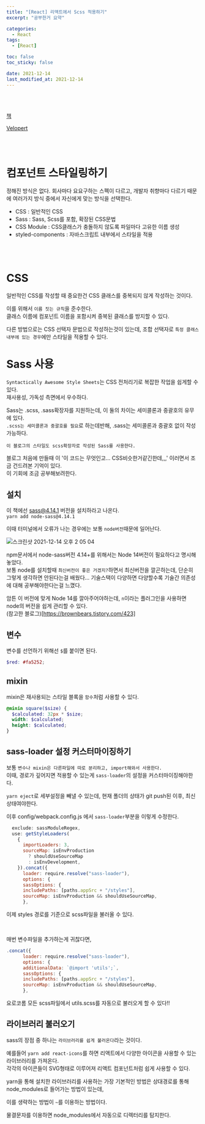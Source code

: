 ```yaml
---
title: "[React] 리액트에서 Scss 적용하기"
excerpt: "공부한거 요약"

categories:
  - React
tags:
  - [React]

toc: false
toc_sticky: false

date: 2021-12-14
last_modified_at: 2021-12-14
---
```


<br><br>

[책](https://www.coupang.com/vp/products/120472093?itemId=358581223&vendorItemId=5273684398&src=1042503&spec=10304984&addtag=400&ctag=120472093&lptag=10304984I358581223&itime=20211207005638&pageType=PRODUCT&pageValue=120472093&wPcid=16343068305263469638211&wRef=&wTime=20211207005638&redirect=landing&gclid=CjwKCAiAhreNBhAYEiwAFGGKPGAzme2bZkOOwvE8flNvEgVNhXAC5GbGlmYy7vRM86Zn4ksRcB88IhoCojYQAvD_BwE&campaignid=12654708954&adgroupid=123881097567&isAddedCart=)

[Velopert](https://velopert.com/)

<br><br>

# 컴포넌트 스타일링하기

정해진 방식은 없다. 회사마다 요요구하는 스펙이 다르고, 개발자 취향마다 다르기 때문에 여러가지 방식 중에서 자신에게 맞는 방식을 선택한다.

- CSS : 일반적인 CSS
- Sass : Sass, Scss를 포함, 확장된 CSS문법
- CSS Module : CSS클래스가 충돌하지 않도록 파일마다 고유한 이름 생성
- styled-components : 자바스크립트 내부에서 스타일을 적용

<br><br>

# CSS

일반적인 CSS를 작성할 때 중요한건 CSS 클래스를 중복되지 않게 작성하는 것이다.

이를 위해서 `이름 짓는 규칙`을 준수한다.  
클래스 이름에 컴포넌트 이름을 포함시켜 중복된 클래스를 방지할 수 있다.

다른 방법으로는 CSS 선택자 문법으로 작성하는것이 있는데, 조합 선택자로 `특정 클래스 내부에 있는 경우`에만 스타일을 적용할 수 있다.

# Sass 사용

`Syntactically Awesome Style Sheets`는 CSS 전처리기로 복잡한 작업을 쉽게할 수 있다.  
재사용성, 가독성 측면에서 우수하다.

Sass는 .scss, .sass확장자를 지원하는데, 이 둘의 차이는 세미콜론과 중괄호의 유무에 있다.  
`.scss는 세미콜론과 중괄호를 필요`로 하는데반해, .sass는 세미콜론과 중괄호 없이 작성가능하다.

`이 블로그의 스타일도 scss확장자로 작성된 Sass를 사용한다.`

블로그 처음에 만들때 이 '이 코드는 무엇인고... CSS비슷한거같긴한데,,,' 이러면서 조금 건드려본 기억이 있다.  
이 기회에 조금 공부해보려한다.

## 설치

이 책에선 sass@4.14.1 버전을 설치하라고 나온다.  
`yarn add node-sass@4.14.1`

이때 터미널에서 오류가 나는 경우에는 보통 `node버전`때문에 일어난다.

![스크린샷 2021-12-14 오후 2 05 04](https://user-images.githubusercontent.com/76278794/145936473-a6609d19-f4ea-4242-8e31-e6aecdb266a9.png)

npm문서에서 node-sass버전 4.14+를 위해서는 Node 14버전이 필요하다고 명시해놓았다.  
보통 node를 설치할때 `최신버전이 좋은 거겠지?`하면서 최신버전을 깔곤하는데, 단순히 그렇게 생각하면 안된다는걸 배웠다... 기술스택이 다양하면 다양할수록 기술간 의존성에 대해 공부해야한다는걸 느꼈다.

암튼 이 버전에 맞게 Node 14를 깔아주어야하는데, `n`이라는 플러그인을 사용하면 node의 버전을 쉽게 관리할 수 있다.  
(참고한 블로그)[https://brownbears.tistory.com/423]

## 변수

변수를 선언하기 위해선 `$`를 붙이면 된다.

```scss
$red: #fa5252;
```

## mixin

mixin은 재사용되는 스타일 블록을 `함수`처럼 사용할 수 있다.

```scss
@minin square($size) {
  $calculated: 32px * $size;
  width: $calculated;
  height: $calculated;
}
```

## sass-loader 설정 커스터마이징하기

보통 `변수나 mixin은 다른파일에 따로 분리하고, import해와서 사용한다.`  
이때, 경로가 깊어지면 적용할 수 있는게 `sass-loader`의 설정을 커스터마이징해야한다.

`yarn eject`로 세부설정을 빼낼 수 있는데, 현재 폴더의 상태가 git push된 이후, 최신상태여야한다.

이후 config/webpack.config.js 에서 `sass-loader`부분을 이렇게 수정한다.

```js
  exclude: sassModuleRegex,
  use: getStyleLoaders(
    {
      importLoaders: 3,
      sourceMap: isEnvProduction
        ? shouldUseSourceMap
        : isEnvDevelopment,
    }).concat({
      loader: require.resolve("sass-loader"),
      options: {
      sassOptions: {
      includePaths: [paths.appSrc + "/styles"],
      sourceMap: isEnvProduction && shouldUseSourceMap,
      },
```

이제 styles 경로를 기준으로 scss파일을 불러올 수 있다.

<br>

매번 변수파일을 추가하는게 귀찮다면,

```js
.concat({
      loader: require.resolve("sass-loader"),
      options: {
      additionalData: `@import 'utils';`,
      sassOptions: {
      includePaths: [paths.appSrc + "/styles"],
      sourceMap: isEnvProduction && shouldUseSourceMap,
      },
```

요로코롬 모든 scss파일에서 utils.scss를 자동으로 불러오게 할 수 있다!!

## 라이브러리 불러오기

sass의 장점 중 하나는 `라이브러리를 쉽게 불러온다`라는 것이다.

예를들어 `yarn add react-icons`를 하면 리액트에서 다양한 아이콘을 사용할 수 있는 라이브러리를 가져온다.  
각각의 아이콘들이 SVG형태로 이루어져 리액트 컴포넌트처럼 쉽게 사용할 수 있다.

yarn을 통해 설치한 라이브러리를 사용하는 가장 기본적인 방법은 상대경로를 통해 node_modules로 들어가는 방법이 있는데,

이를 생략하는 방법이 `~`를 이용하는 방법이다.

물결문자를 이용하면 node_modules에서 자동으로 디렉터리를 탐지한다.
